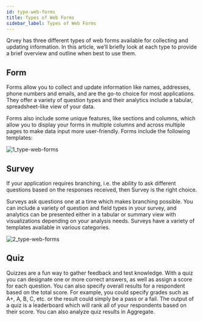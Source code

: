 ```yaml
---
id: type-web-forms
title: Types of Web Forms
sidebar_label: Types of Web Forms
---
```

<div style={{textAlign: "justify"}}>

Qrvey has three different types of web forms available for collecting and updating information. In this article, we’ll briefly look at each type to provide a brief overview and outline when best to use them.

## Form
Forms allow you to collect and update information like names, addresses, phone numbers and emails, and are the go-to choice for most applications. They offer a variety of question types and their analytics include a tabular, spreadsheet-like view of your data.

Forms also include some unique features, like sections and columns, which allow you to display your forms in multiple columns and across multiple pages to make data input more user-friendly. Forms include the following templates:


![1_type-web-forms](https://s3.amazonaws.com/cdn.qrvey.com/documentation_assets/ui-docs/web-forms/3.4.1.1_type-web-forms/1.1_type-web-forms.png#thumbnail)

## Survey
If your application requires branching, i.e. the ability to ask different questions based on the responses received, then Survey is the right choice.

Surveys ask questions one at a time which makes branching possible. You can include a variety of question and field types in your survey, and analytics can be presented either in a tabular or summary view with visualizations depending on your analysis needs. Surveys have a variety of templates available in various categories.


![2_type-web-forms](https://s3.amazonaws.com/cdn.qrvey.com/documentation_assets/ui-docs/web-forms/3.4.1.1_type-web-forms/2.1_type-web-forms.png#thumbnail)

## Quiz
Quizzes are a fun way to gather feedback and test knowledge. With a quiz you can designate one or more correct answers, as well as assign a score for each question. You can also specify overall results for a respondent based on the total score. For example, you could specify grades such as A+, A, B, C, etc. or the result could simply be a pass or a fail. The output of a quiz is a leaderboard which will rank all of your respondents based on their score. You can also analyze quiz results in Aggregate.

</div>